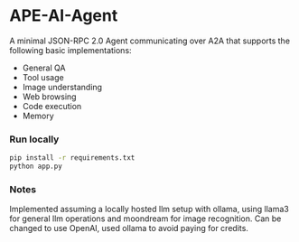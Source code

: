 # APE-AI-Agent

A minimal JSON-RPC 2.0 Agent communicating over A2A that supports the following basic implementations:
- General QA
- Tool usage
- Image understanding
- Web browsing
- Code execution
- Memory

### Run locally

```bash
pip install -r requirements.txt
python app.py
```

### Notes

Implemented assuming a locally hosted llm setup with ollama, using llama3 for general llm operations and moondream for image recognition. Can be changed to use OpenAI, used ollama to avoid paying for credits.
